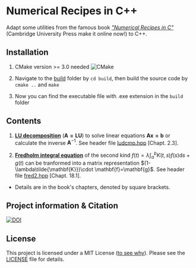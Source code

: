 # Numerical Recipes in C++

Adapt some utilities from the famous book [*"Numerical Recipes in C"*](http://kfes-16.karlov.mff.cuni.cz/~standa/nc/www.library.cornell.edu/nr/cbookcpdf.html) (Cambridge University Press make it online now!) to C++.


## Installation

1. CMake version >= 3.0 needed ![CMake](https://img.shields.io/badge/CMake-v3.0-brightgreen.svg)

2. Navigate to the [build](/build) folder by `cd build`, then build the source code by `cmake ..` and `make`

3. Now you can find the executable file with .exe extension in the `build` folder

## Contents

1. [**LU decomposition**](https://courses.physics.illinois.edu/cs357/sp2020/notes/ref-9-linsys.html) ($\mathbf{A=LU}$) to solve linear equations $\mathbf{Ax=b}$ or calculate the inverse $\mathbf{A}^{-1}$. See header file [ludcmp.hpp](https://github.com/wwang721/Numerical-Recipes-CPP/tree/main/src/LU_Decomposition/ludcmp.hpp) [Chapt. 2.3].

2. [**Fredholm integral equation**](https://en.wikipedia.org/wiki/Fredholm_integral_equation) of the second kind $f(t)=\lambda\int_a^bK (t,s)f(s)\mathrm{d}s+g(t)$ can be tranformed into a matrix representation $(1-\lambda\tilde{\mathbf{K}})\cdot \mathbf{f}=\mathbf{g}$. See header file [fred2.hpp](https://github.com/wwang721/Numerical-Recipes-CPP/tree/main/src/Fredholm/fred2.hpp) [Chapt. 18.1].

* Details are in the book's chapters, denoted by square brackets.

## Project information & Citation
[![DOI](https://zenodo.org/badge/743327087.svg)](https://zenodo.org/doi/10.5281/zenodo.11116966)

## License

This project is licensed under a MIT License ([to see why](https://choosealicense.com/)). Please see the [LICENSE](/LICENSE) file for details.
